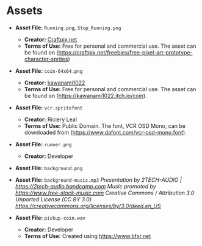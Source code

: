 ﻿# Assets

* **Asset File:** `Running.png`, `Stop_Running.png`
    * **Creator:** [Craftpix.net](https://craftpix.net)
    * **Terms of Use:** Free for personal and commercial use. The asset can be found on (https://craftpix.net/freebies/free-pixel-art-prototype-character-sprites) 

* **Asset File:** `coin-64x64.png`
    * **Creator:** [kawanami1022](https://kawanami1022.itch.io/)
    * **Terms of Use:** Free for personal and commercial use. The asset can be found on (https://kawanami1022.itch.io/coin).

* **Asset File:** `vcr.spritefont`
    * **Creator:** Riciery Leal
    * **Terms of Use:** Public Domain. The font, VCR OSD Mono, can be downloaded from (https://www.dafont.com/vcr-osd-mono.font).

* **Asset File:** `runner.png`
    * **Creator:** Developer


* **Asset File:** `background.png`

* **Asset File:** `background-music.mp3`
*Presentation by 2TECH-AUDIO | https://2tech-audio.bandcamp.com
Music promoted by https://www.free-stock-music.com
Creative Commons / Attribution 3.0 Unported License (CC BY 3.0)
https://creativecommons.org/licenses/by/3.0/deed.en_US*


* **Asset File:** `pickup-coin.wav`
    * **Creator:** Developer
    * **Terms of Use:** Created using https://www.bfxr.net
